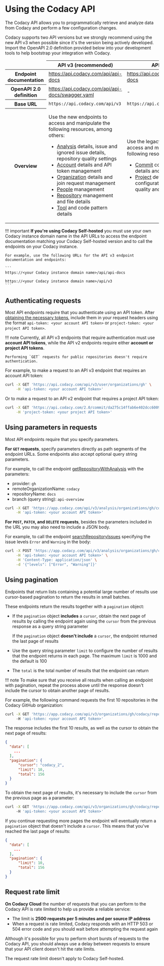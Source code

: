 # Using the Codacy API

The Codacy API allows you to programmatically retrieve and analyze data from Codacy and perform a few configuration changes.

Codacy supports two API versions but we strongly recommend using the new API v3 when possible since it's the version being actively developed. Import the OpenAPI 2.0 definition provided below into your development tools to help bootstrap your integration with Codacy.

<table>
  <thead>
    <tr>
      <td></td>
      <th><strong>API v3 (recommended)</strong></th>
      <th><strong>API v2</strong></th>
    </tr>
  </thead>
  <tbody>
    <tr>
      <th>Endpoint documentation</th>
      <td><a href="https://api.codacy.com/api/api-docs" class="skip-vale">https://api.codacy.com/api/api-docs</a></td>
      <td><a href="https://api.codacy.com/api-docs" class="skip-vale">https://api.codacy.com/api-docs</a></td>
    </tr>
    <tr>
      <th>OpenAPI 2.0 definition</th>
      <td><a href="https://api.codacy.com/api/api-docs/swagger.yaml" class="skip-vale">https://api.codacy.com/api/api-docs/swagger.yaml</a></td>
      <td>-
          <!--NOTE
              See https://github.com/codacy/docs/pull/1058#discussion_r810889139 for why we decided to postpone publishing the definition file URL for the API v2.
              <a href="https://api.codacy.com/api-docs/swagger.yaml">https://api.codacy.com/api-docs/swagger.yaml</a>
          --></td>
    </tr>
    <tr>
      <th>Base URL</th>
      <td><code>https://api.codacy.com/api/v3</code></td>
      <td><code>https://api.codacy.com/</code></td>
    </tr>
    <tr>
      <th>Overview</th>
      <td>
        <p>Use the new endpoints to access and manipulate the following resources, among others:<p>
        <ul>
          <li><a href="https://api.codacy.com/api/api-docs#codacy-api-analysis">Analysis</a> details, issue and ignored issue details, repository quality settings</li>
          <li><a href="https://api.codacy.com/api/api-docs#codacy-api-account">Account</a> details and API token management</li>
          <li><a href="https://api.codacy.com/api/api-docs#codacy-api-organization">Organization</a> details and join request management</li>
          <li><a href="https://api.codacy.com/api/api-docs#codacy-api-people">People</a> management</li>
          <li><a href="https://api.codacy.com/api/api-docs#codacy-api-repository">Repository</a> management and file details</li>
          <li><a href="https://api.codacy.com/api/api-docs#codacy-api-tools">Tool</a> and code pattern details</li>
        </ul>
      </td>
      <td>
        <p>Use the legacy endpoints to access and manipulate the following resources:</p>
          <ul>
            <li><a href="https://api.codacy.com/swagger#codacy-api-commit">Commit</a> code quality details and deltas</li>
            <li><a href="https://api.codacy.com/swagger#codacy-api-project">Project</a> details and configurations, file code quality and issue details</li>
          </ul>
      </td>
    </tr>
  </tbody>
</table>

!!! important
    **If you're using Codacy Self-hosted** you must use your own Codacy instance domain name in the API URLs to access the endpoint documentation matching your Codacy Self-hosted version and to call the endpoints on your Codacy instance.

    For example, use the following URLs for the API v3 endpoint documentation and endpoints:

    ```
    https://<your Codacy instance domain name>/api/api-docs
    
    https://<your Codacy instance domain name>/api/v3
    ```

## Authenticating requests

Most API endpoints require that you authenticate using an API token. After [obtaining the necessary tokens](api-tokens.md), include them in your request headers using the format `api-token: <your account API token>` or `project-token: <your project API token>`.

!!! note
    Currently, all API v3 endpoints that require authentication must use **account API tokens**, while the API v2 endpoints require either **account or project API tokens**.

    Performing `GET` requests for public repositories doesn't require authentication.

For example, to make a request to an API v3 endpoint that requires an account API token:

```bash
curl -X GET 'https://api.codacy.com/api/v3/user/organizations/gh' \
     -H 'api-token: <your account API token>'
```

Or to make a request to an API v2 endpoint that requires a project API token:

```bash
curl -X GET 'https://api.codacy.com/2.0/commit/da275c14ffab6e402dcc6009828067ffa44b7ee0' \
     -H 'project-token: <your project API token>'
```

## Using parameters in requests

Most API endpoints require that you specify parameters.

**For `GET` requests**, specify parameters directly as path segments of the endpoint URLs. Some endpoints also accept optional query string parameters.

For example, to call the endpoint [getRepositoryWithAnalysis](https://api.codacy.com/api/api-docs#getrepositorywithanalysis) with the parameters:

-   provider: `gh`
-   remoteOrganizationName: `codacy`
-   repositoryName: `docs`
-   branch (query string): `api-overview`

```bash
curl -X GET 'https://app.codacy.com/api/v3/analysis/organizations/gh/codacy/repositories/docs?branch=api-overview' \
     -H 'api-token: <your account API token>'
```

**For `POST`, `PATCH`, and `DELETE` requests**, besides the parameters included in the URL you may also need to include a JSON body.

For example, to call the endpoint [searchRepositoryIssues](https://api.codacy.com/api/api-docs#searchrepositoryissues) specifying the issue levels `Error` and `Warning` in the body:

```bash
curl -X POST 'https://app.codacy.com/api/v3/analysis/organizations/gh/codacy/repositories/docs/issues/search' \
     -H 'api-token: <your account API token>' \
     -H 'Content-Type: application/json' \
     -d '{"levels": ["Error", "Warning"]}'
```

## Using pagination

Endpoints that return lists containing a potential large number of results use cursor-based pagination to return the results in small batches.

These endpoints return the results together with a `pagination` object:

-   If the `pagination` object **includes** a `cursor`, obtain the next page of results by calling the endpoint again using the `cursor` from the previous response as a query string parameter

    If the `pagination` object **doesn't include** a `cursor`, the endpoint returned the last page of results

-   Use the query string parameter `limit` to configure the number of results that the endpoint returns in each page. The maximum `limit` is 1000 and the default is 100
-   The `total` is the total number of results that the endpoint can return

!!! note
    To make sure that you receive all results when calling an endpoint with pagination, repeat the process above until the response doesn't include the cursor to obtain another page of results.

For example, the following command requests the first 10 repositories in the Codacy GitHub organization:

```bash
curl -X GET 'https://app.codacy.com/api/v3/organizations/gh/codacy/repositories?limit=10'
     -H 'api-token: <your account API token>'
```

The response includes the first 10 results, as well as the cursor to obtain the next page of results:

```json
{
  "data": [
    ...
  ],
  "pagination": {
      "cursor": "codacy_2",
      "limit": 10,
      "total": 156
  }
}
```

To obtain the next page of results, it's necessary to include the `cursor` from the previous page as a parameter:

```bash
curl -X GET 'https://app.codacy.com/api/v3/organizations/gh/codacy/repositories?limit=10&cursor=codacy_2'
     -H 'api-token: <your account API token>'
```

If you continue requesting more pages the endpoint will eventually return a `pagination` object that doesn't include a `cursor`. This means that you've reached the last page of results:

```json
{
  "data": [
    ...
  ],
  "pagination": {
      "limit": 10,
      "total": 156
  }
}
```

## Request rate limit

**On Codacy Cloud** the number of requests that you can perform to the Codacy API is rate limited to help us provide a reliable service:

-   The limit is **2500 requests per 5 minutes and per source IP address**
-   When a request is rate limited, Codacy responds with an HTTP 503 or 504 error code and you should wait before attempting the request again

Although it's possible for you to perform short bursts of requests to the Codacy API, you should always use a delay between requests to ensure that your API client doesn't hit the rate limits.

The request rate limit doesn't apply to Codacy Self-hosted.
